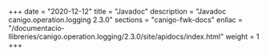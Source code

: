 +++
date        = "2020-12-12"
title       = "Javadoc"
description = "Javadoc canigo.operation.logging 2.3.0"
sections    = "canigo-fwk-docs"
enllac		= "/documentacio-llibreries/canigo.operation.logging/2.3.0/site/apidocs/index.html"
weight		= 1
+++
